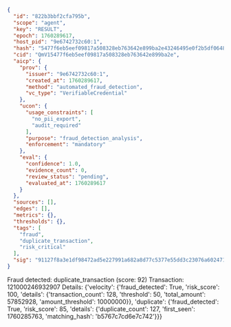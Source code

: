 ```json
{
  "id": "822b3bbf2cfa795b",
  "scope": "agent",
  "key": "RESULT",
  "epoch": 1760289617,
  "host_pid": "9e6742732c60:1",
  "hash": "5477f6eb5eef09817a508328eb763642e899ba2e43246495e0f2b5df0648e77d",
  "cid": "QmV15477f6eb5eef09817a508328eb763642e899ba2e",
  "aicp": {
    "prov": {
      "issuer": "9e6742732c60:1",
      "created_at": 1760289617,
      "method": "automated_fraud_detection",
      "vc_type": "VerifiableCredential"
    },
    "ucon": {
      "usage_constraints": [
        "no_pii_export",
        "audit_required"
      ],
      "purpose": "fraud_detection_analysis",
      "enforcement": "mandatory"
    },
    "eval": {
      "confidence": 1.0,
      "evidence_count": 0,
      "review_status": "pending",
      "evaluated_at": 1760289617
    }
  },
  "sources": [],
  "edges": [],
  "metrics": {},
  "thresholds": {},
  "tags": [
    "fraud",
    "duplicate_transaction",
    "risk_critical"
  ],
  "sig": "91127f8a3e1df98472ad5e227991a682a8d77c5377e55dd3c23076a6024712a3"
}
```

Fraud detected: duplicate_transaction (score: 92)
Transaction: 121000246932907
Details: {'velocity': {'fraud_detected': True, 'risk_score': 100, 'details': {'transaction_count': 128, 'threshold': 50, 'total_amount': 57852928, 'amount_threshold': 10000000}}, 'duplicate': {'fraud_detected': True, 'risk_score': 85, 'details': {'duplicate_count': 127, 'first_seen': 1760285763, 'matching_hash': 'b5767c7cd6e7c742'}}}